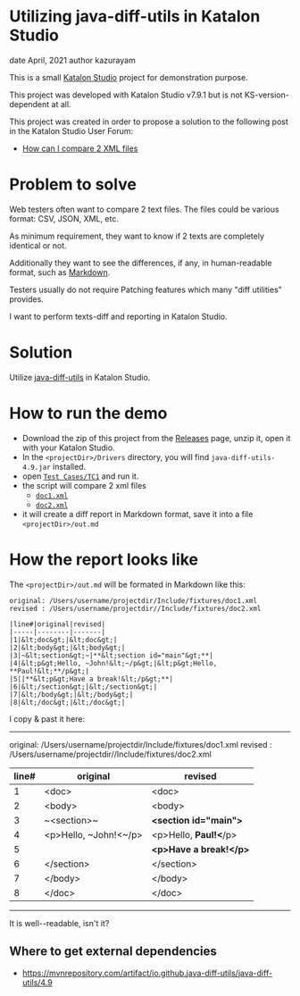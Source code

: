 Utilizing java-diff-utils in Katalon Studio
===========================================

date April, 2021
author kazurayam

This is a small [Katalon Studio](https://www.katalon.com/) project for demonstration purpose.

This project was developed with Katalon Studio v7.9.1 but is not KS-version-dependent at all.

This project was created in order to propose a solution to the following post 
in the Katalon Studio User Forum:

- [How can I compare 2 XML files](https://forum.katalon.com/t/how-can-i-compare-2-xml-files/44854/4)

# Problem to solve

Web testers often want to compare 2 text files. The files could be various format: CSV, JSON, XML, etc.

As minimum requirement, they want to know if 2 texts are completely identical or not.

Additionally they want to see the differences, if any, in human-readable format, such as 
[Markdown](https://guides.github.com/features/mastering-markdown/).

Testers usually do not require Patching features which many "diff utilities" provides.

I want to perform texts-diff and reporting in Katalon Studio.

# Solution

Utilize [java-diff-utils](https://github.com/java-diff-utils/java-diff-utils/wiki) in Katalon Studio.

# How to run the demo

- Download the zip of this project from the [Releases](https://github.com/kazurayam/katalon-studio-texts-diff/releases) page, 
unzip it, open it with your Katalon Studio.
- In the `<projectDir>/Drivers` directory, you will find `java-diff-utils-4.9.jar` installed.
- open [`Test Cases/TC1`](./Scripts/Script1619137698459.groovy) and run it.
- the script will compare 2 xml files
  - [`doc1.xml`](./Include/fixtures/doc1.xml)
  - [`doc2.xml`](./Include/fixtures/doc2.xml)
- it will create a diff report in Markdown format, save it into a file `<projectDir>/out.md`

# How the report looks like

The `<projectDir>/out.md` will be formated in Markdown like this:

```
original: /Users/username/projectdir/Include/fixtures/doc1.xml
revised : /Users/username/projectdir//Include/fixtures/doc2.xml

|line#|original|revised|
|-----|--------|-------|
|1|&lt;doc&gt;|&lt;doc&gt;|
|2|&lt;body&gt;|&lt;body&gt;|
|3|~&lt;section&gt;~|**&lt;section id="main"&gt;**|
|4|&lt;p&gt;Hello, ~John!&lt;~/p&gt;|&lt;p&gt;Hello, **Paul!&lt;**/p&gt;|
|5||**&lt;p&gt;Have a break!&lt;/p&gt;**|
|6|&lt;/section&gt;|&lt;/section&gt;|
|7|&lt;/body&gt;|&lt;/body&gt;|
|8|&lt;/doc&gt;|&lt;/doc&gt;|
```

I copy & past it here:

----
original: /Users/username/projectdir/Include/fixtures/doc1.xml
revised : /Users/username/projectdir//Include/fixtures/doc2.xml

|line#|original|revised|
|-----|--------|-------|
|1|&lt;doc&gt;|&lt;doc&gt;|
|2|&lt;body&gt;|&lt;body&gt;|
|3|~&lt;section&gt;~|**&lt;section id="main"&gt;**|
|4|&lt;p&gt;Hello, ~John!&lt;~/p&gt;|&lt;p&gt;Hello, **Paul!&lt;**/p&gt;|
|5||**&lt;p&gt;Have a break!&lt;/p&gt;**|
|6|&lt;/section&gt;|&lt;/section&gt;|
|7|&lt;/body&gt;|&lt;/body&gt;|
|8|&lt;/doc&gt;|&lt;/doc&gt;|
----

It is well--readable, isn't it?


## Where to get external dependencies

- https://mvnrepository.com/artifact/io.github.java-diff-utils/java-diff-utils/4.9
